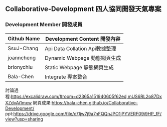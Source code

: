 ## Collaborative-Development 四人協同開發天氣專案

### Development Member 開發成員

Github Name   |Development Content 開發內容
--------------|-------------------------------
SsuJ-Chang    |Api Data Collation  Api數據整理
joanncheng    |Dynamic Webpage     動態網頁生成
brionychiu    |Static Webpage      靜態網頁生成
Bala-Chen     |Integrate           專案整合     

討論過程:https://excalidraw.com/#room=d2365a151940605f62ed,mUS6RL2o87DxXZdvAi1mxw
網頁成果:https://bala-chen.github.io/Collaborative-Development/ 
ppt:https://drive.google.com/file/d/1jw7j9a7nFQQnJPO1jPYVERF09i9HP_fF/view?usp=sharing
